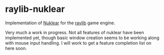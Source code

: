 # raylib-nuklear

Implementation of [Nuklear](https://github.com/vurtun/nuklear) for the [raylib](http://www.raylib.com/) game engine.

Very much a work in progress. Not all features of nuklear have been implemented yet, though basic window creation seems to be working along with mouse input handling. I will work to get a feature completion list on here soon.
